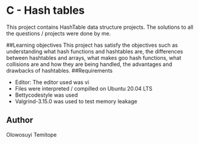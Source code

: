 # C - Hash tables

This project contains HashTable data structure projects. The solutions to all the questions / projects were done by me.

##Learning objectives
This project has satisfy the objectives such as understanding what hash functions and hashtables are, the differences between hashtables and arrays, what makes goo hash functions, what collisions are and how they are being handled, the advantages and drawbacks of hashtables.
##Requirements

* Editor: The editor used was vi
* Files were interpreted / compilled on Ubuntu 20.04 LTS
* Bettycodestyle was used
* Valgrind-3.15.0 was used to test memory leakage

## Author
Olowosuyi Temitope
